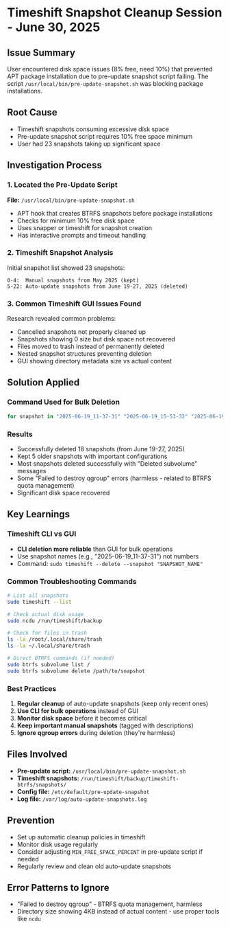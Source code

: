 # Timeshift Snapshot Cleanup Session - June 30, 2025

## Issue Summary
User encountered disk space issues (8% free, need 10%) that prevented APT package installation due to pre-update snapshot script failing. The script `/usr/local/bin/pre-update-snapshot.sh` was blocking package installations.

## Root Cause
- Timeshift snapshots consuming excessive disk space
- Pre-update snapshot script requires 10% free space minimum
- User had 23 snapshots taking up significant space

## Investigation Process

### 1. Located the Pre-Update Script
**File:** `/usr/local/bin/pre-update-snapshot.sh`
- APT hook that creates BTRFS snapshots before package installations
- Checks for minimum 10% free disk space
- Uses snapper or timeshift for snapshot creation
- Has interactive prompts and timeout handling

### 2. Timeshift Snapshot Analysis
Initial snapshot list showed 23 snapshots:
```
0-4:  Manual snapshots from May 2025 (kept)
5-22: Auto-update snapshots from June 19-27, 2025 (deleted)
```

### 3. Common Timeshift GUI Issues Found
Research revealed common problems:
- Cancelled snapshots not properly cleaned up
- Snapshots showing 0 size but disk space not recovered
- Files moved to trash instead of permanently deleted
- Nested snapshot structures preventing deletion
- GUI showing directory metadata size vs actual content

## Solution Applied

### Command Used for Bulk Deletion
```bash
for snapshot in "2025-06-19_11-37-31" "2025-06-19_15-53-32" "2025-06-19_15-53-35" "2025-06-20_06-46-34" "2025-06-20_16-37-40" "2025-06-21_07-58-55" "2025-06-23_14-07-31" "2025-06-24_12-20-36" "2025-06-26_14-55-45" "2025-06-27_08-47-09" "2025-06-27_08-47-12" "2025-06-27_10-23-33" "2025-06-27_10-45-38" "2025-06-27_10-49-50" "2025-06-27_10-54-19" "2025-06-27_11-14-14" "2025-06-27_14-13-00" "2025-06-27_14-23-29"; do sudo timeshift --delete --snapshot "$snapshot"; done
```

### Results
- Successfully deleted 18 snapshots (from June 19-27, 2025)
- Kept 5 older snapshots with important configurations
- Most snapshots deleted successfully with "Deleted subvolume" messages
- Some "Failed to destroy qgroup" errors (harmless - related to BTRFS quota management)
- Significant disk space recovered

## Key Learnings

### Timeshift CLI vs GUI
- **CLI deletion more reliable** than GUI for bulk operations
- Use snapshot names (e.g., "2025-06-19_11-37-31") not numbers
- Command: `sudo timeshift --delete --snapshot "SNAPSHOT_NAME"`

### Common Troubleshooting Commands
```bash
# List all snapshots
sudo timeshift --list

# Check actual disk usage
sudo ncdu /run/timeshift/backup

# Check for files in trash
ls -la /root/.local/share/trash
ls -la ~/.local/share/trash

# Direct BTRFS commands (if needed)
sudo btrfs subvolume list /
sudo btrfs subvolume delete /path/to/snapshot
```

### Best Practices
1. **Regular cleanup** of auto-update snapshots (keep only recent ones)
2. **Use CLI for bulk operations** instead of GUI
3. **Monitor disk space** before it becomes critical
4. **Keep important manual snapshots** (tagged with descriptions)
5. **Ignore qgroup errors** during deletion (they're harmless)

## Files Involved
- **Pre-update script:** `/usr/local/bin/pre-update-snapshot.sh`
- **Timeshift snapshots:** `/run/timeshift/backup/timeshift-btrfs/snapshots/`
- **Config file:** `/etc/default/pre-update-snapshot`
- **Log file:** `/var/log/auto-update-snapshots.log`

## Prevention
- Set up automatic cleanup policies in timeshift
- Monitor disk usage regularly
- Consider adjusting `MIN_FREE_SPACE_PERCENT` in pre-update script if needed
- Regularly review and clean old auto-update snapshots

## Error Patterns to Ignore
- "Failed to destroy qgroup" - BTRFS quota management, harmless
- Directory size showing 4KB instead of actual content - use proper tools like `ncdu`